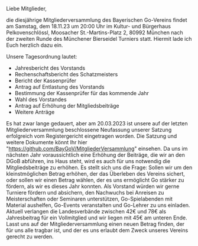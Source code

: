 Liebe Mitglieder,

die diesjährige Mitgliederversammlung des Bayerischen Go-Vereins findet am Samstag, dem 18.11.23 um 20:00 Uhr im Kultur- und Bürgerhaus Pelkovenschlössl, Moosacher St.-Martins-Platz 2, 80992 München nach der zweiten Runde des Münchener Bierseidel Turniers statt. Hiermit lade ich Euch herzlich dazu ein.

Unsere Tagesordnung lautet:

 * Jahresbericht des Vorstands
 * Rechenschaftsbericht des Schatzmeisters
 * Bericht der Kassenprüfer
 * Antrag auf Entlastung des Vorstands
 * Bestimmung der Kassenprüfer für das kommende Jahr
 * Wahl des Vorstandes
 * Antrag auf Erhöhung der Mitgliedsbeiträge
 * Weitere Anträge

Es hat zwar lange gedauert, aber am 20.03.2023 ist unsere auf der letzten Mitgliederversammlung beschlossene Neufassung unserer Satzung erfolgreich vom Registergericht eingetragen worden. Die Satzung und weitere Dokumente könnt Ihr hier "https://github.com/BayGoV/MitgliederVersammlung" einsehen.
Da uns im nächsten Jahr voraussichtlich eine Erhöhung der Beiträge, die wir an den DGoB abführen, ins Haus steht, wird es auch für uns notwendig die Mitgliedsbeiträge zu erhöhen. Es stellt sich uns die Frage: Sollen wir um den kleinstmöglichen Betrag erhöhen, der das Überleben des Vereins sichert, oder sollen wir einen Betrag wählen, der es uns ermöglicht Go stärker zu fördern, als wir es dieses Jahr konnten. Als Vorstand würden wir gerne Turniere fördern und absichern, den Nachwuchs bei Anreisen zu Meisterschaften oder Seminaren unterstützen, Go-Spielabenden mit Material aushelfen, Go-Events veranstalten und Go-Lehrer zu uns einladen. Aktuell verlangen die Landesverbände zwischen 42€ und 78€ als Jahresbeitrag für ein Vollmitglied und wir liegen mit 45€ am unteren Ende. Lasst uns auf der Mitgliederversammlung einen neuen Betrag finden, der für uns alle tragbar ist, und der es uns erlaubt dem Zweck unseres Vereins gerecht zu werden.
